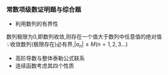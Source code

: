 ### 常数项级数证明题与综合题
- 利用数列的有界性

数列极限为0,即数列收敛,则存在一个值大于数列中任意值的绝对值  
💡收敛数列(极限存在)必有界,$|a_n|\le M(n=1,2,3\dots)$

- 高阶导数与整体泰勒公式联系
- 连续函数考虑其四个性质

